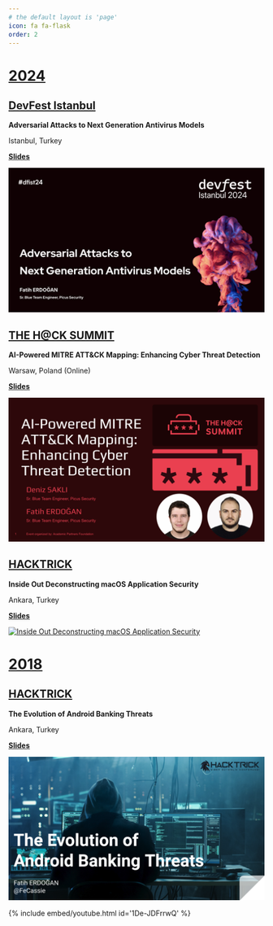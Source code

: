 ```yaml
---
# the default layout is 'page'
icon: fa fa-flask
order: 2
---
```


# <ins>2024</ins>

## [DevFest Istanbul](https://devfest.istanbul/)

**Adversarial Attacks to Next Generation Antivirus Models**

Istanbul, Turkey

<ins>**[Slides](https://github.com/FeCassie/Presentations/blob/main/DevfestIstanbul_Adversarial_Attacks_to_Next_Generation_Models.pdf)**</ins>

[![Adversarial Attacks to Next Generation Antivirus Models](/assets/img/devfest_cover.png "Adversarial Attacks to Next Generation Antivirus Models")](https://github.com/FeCassie/Presentations/blob/main/DevfestIstanbul_Adversarial_Attacks_to_Next_Generation_Models.pdf)

## [THE H@CK SUMMIT](https://thehacksummit.com/en/)

**AI-Powered MITRE ATT&CK Mapping: Enhancing Cyber Threat Detection**

Warsaw, Poland (Online)

<ins>**[Slides](https://github.com/FeCassie/Presentations/blob/main/TheHackSummit_2024_AI_Powered_MITRE_Mapping.pdf)**</ins>

[![AI-Powered MITRE ATT&CK Mapping: Enhancing Cyber Threat Detection](/assets/img/thehacksummit_cover.png "AI-Powered MITRE ATT&CK Mapping: Enhancing Cyber Threat Detection")](https://github.com/FeCassie/Presentations/blob/main/TheHackSummit_2024_AI_Powered_MITRE_Mapping.pdf)

## [HACKTRICK](https://hacktrickconf.com/)

**Inside Out Deconstructing macOS Application Security**

Ankara, Turkey

<ins>**[Slides]()**</ins>

[![Inside Out Deconstructing macOS Application Security](/assets/img/hacktrick_cover.png "Inside Out Deconstructing macOS Application Security")](https://github.com/FeCassie/Presentations/blob/main/Hacktrick_2024__Inside_Out_Deconstructing_macOS_Application_Security.pdf)

# <ins>2018</ins>

## [HACKTRICK](https://hacktrickconf.com/)

**The Evolution of Android Banking Threats**

Ankara, Turkey

<ins>**[Slides](https://github.com/FeCassie/Presentations/blob/main/Hacktrick_2018__The_Evolution_of_Android_Banking_Threats.pdf)**</ins>

[![The Evolution of Android Banking Threats](/assets/img/hacktrick18_cover.png "The Evolution of Android Banking Threats")]()

{% include embed/youtube.html id='1De-JDFrrwQ' %}